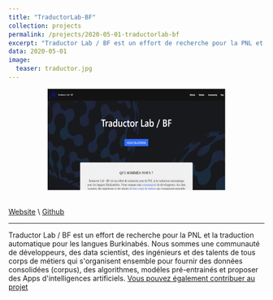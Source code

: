 ```yaml
---
title: "TraductorLab-BF"
collection: projects
permalink: /projects/2020-05-01-traductorlab-bf
excerpt: "Traductor Lab / BF est un effort de recherche pour la PNL et la traduction automatique pour les langues Burkinabées."
data: 2020-05-01
image:
  teaser: traductor.jpg
---
```


<div align="center">
<img src="https://raw.githubusercontent.com/armelsoubeiga/neweb/main/images/traductor.jpg" style="height:200px; width:350px;" />
</div><br />

[Website](https://traductorlab-bf.github.io/) \ [Github](https://github.com/traductorlab-bf)

------


Traductor Lab / BF est un effort de recherche pour la PNL et la traduction automatique pour les langues Burkinabés. Nous sommes une communauté de développeurs, des data scientist, des ingénieurs et des talents de tous corps de métiers qui s'organisent ensemble pour fournir des données consolidées (corpus), des algorithmes, modéles pré-entrainés et proposer des Apps d'intelligences artificiels. [Vous pouvez également contribuer au projet](https://traductorlab-bf.github.io/)
